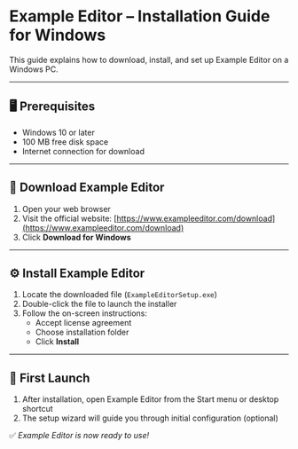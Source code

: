 # Example Editor – Installation Guide for Windows

This guide explains how to download, install, and set up Example Editor on a Windows PC.

---

## 🖥️ Prerequisites

- Windows 10 or later
- 100 MB free disk space
- Internet connection for download

---

## 🔽 Download Example Editor

1. Open your web browser
2. Visit the official website: [https://www.exampleeditor.com/download](https://www.exampleeditor.com/download)
3. Click **Download for Windows**

---

## ⚙️ Install Example Editor

1. Locate the downloaded file (`ExampleEditorSetup.exe`)
2. Double-click the file to launch the installer
3. Follow the on-screen instructions:
   - Accept license agreement
   - Choose installation folder
   - Click **Install**

---

## 🚀 First Launch

1. After installation, open Example Editor from the Start menu or desktop shortcut
2. The setup wizard will guide you through initial configuration (optional)

✅ *Example Editor is now ready to use!*
